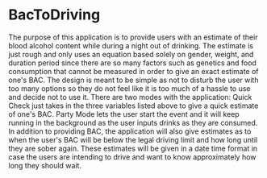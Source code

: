 # BacToDriving
The purpose of this application is to provide users with an estimate of their blood alcohol content
while during a night out of drinking. The estimate is just rough and only uses an equation based solely
on gender, weight, and duration period since there are so many factors such as genetics and food consumption
that cannot be measured in order to give an exact estimate of one's BAC. The design is meant to be simple as not
to disturb the user with too many options so they do not feel like it is too much of a hassle to use and decide
not to use it. There are two modes with the application: Quick Check just takes in the three variables listed above
to give a quick estimate of one's BAC. Party Mode lets the user start the event and it will keep running in the background
as the user inputs drinks as they are consumed. In addition to providing BAC, the application will also give estimates
as to when the user's BAC will be below the legal driving limit and how long until they are sober again. These 
estimates will be given in a date time format in case the users are intending to drive and want to know approximately
how long they should wait.